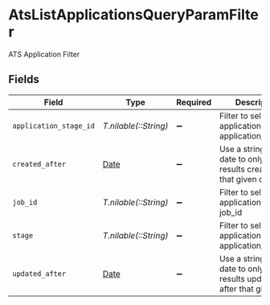 # AtsListApplicationsQueryParamFilter

ATS Application Filter


## Fields

| Field                                                                         | Type                                                                          | Required                                                                      | Description                                                                   | Example                                                                       |
| ----------------------------------------------------------------------------- | ----------------------------------------------------------------------------- | ----------------------------------------------------------------------------- | ----------------------------------------------------------------------------- | ----------------------------------------------------------------------------- |
| `application_stage_id`                                                        | *T.nilable(::String)*                                                         | :heavy_minus_sign:                                                            | Filter to select applications by application_stage_id                         |                                                                               |
| `created_after`                                                               | [Date](https://ruby-doc.org/stdlib-2.6.1/libdoc/date/rdoc/Date.html)          | :heavy_minus_sign:                                                            | Use a string with a date to only select results created after that given date | 2020-01-01T00:00:00.000Z                                                      |
| `job_id`                                                                      | *T.nilable(::String)*                                                         | :heavy_minus_sign:                                                            | Filter to select applications by job_id                                       |                                                                               |
| `stage`                                                                       | *T.nilable(::String)*                                                         | :heavy_minus_sign:                                                            | Filter to select applications by application_stage id                         |                                                                               |
| `updated_after`                                                               | [Date](https://ruby-doc.org/stdlib-2.6.1/libdoc/date/rdoc/Date.html)          | :heavy_minus_sign:                                                            | Use a string with a date to only select results updated after that given date | 2020-01-01T00:00:00.000Z                                                      |